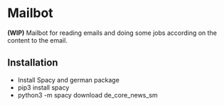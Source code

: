 # Mailbot
**(WIP)**
Mailbot for reading emails and doing some jobs according on the content to the email. 
  
  
## Installation
- Install Spacy and german package
- pip3 install spacy
- python3 -m spacy download de_core_news_sm
